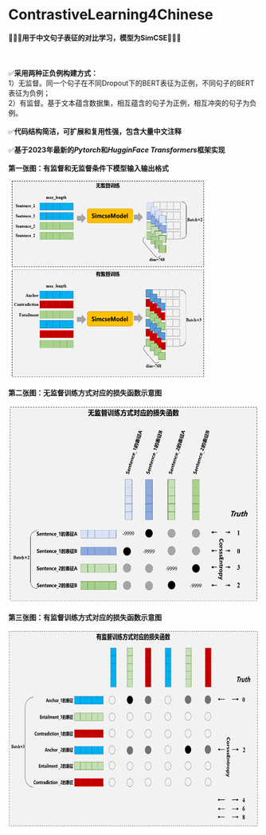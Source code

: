 # ContrastiveLearning4Chinese




🧡💛💚**用于中文句子表征的对比学习，模型为SimCSE**🧡💛💚
<br/><br/><br/><br/>
✅**采用两种正负例构建方式：**<br/>
1）无监督。同一个句子在不同Dropout下的BERT表征为正例，不同句子的BERT表征为负例；<br/>
2）有监督。基于文本蕴含数据集，相互蕴含的句子为正例，相互冲突的句子为负例。
<br/><br/>
✅**代码结构简洁，可扩展和复用性强，包含大量中文注释**
<br/><br/>
✅**基于2023年最新的*Pytorch*和*HugginFace Transformers*框架实现**
<br/><br/>
**第一张图：有监督和无监督条件下模型输入输出格式**

<img src="https://github.com/kimiest/ContrastiveLearning4Chinese/blob/main/images/1.png" width="400" height="400" alt="图1"/><br/>

**第二张图：无监督训练方式对应的损失函数示意图**

<img src="https://github.com/kimiest/ContrastiveLearning4Chinese/blob/main/images/2.png" width="700" height="400" alt="图2"/><br/>

**第三张图：有监督训练方式对应的损失函数示意图**

<img src="https://github.com/kimiest/ContrastiveLearning4Chinese/blob/main/images/3.png" width="700" height="400" alt="图3"/><br/>
